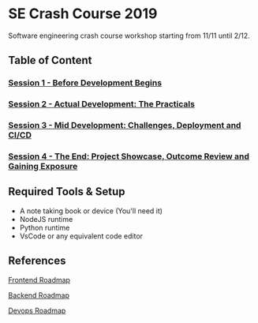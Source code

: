 # SE Crash Course 2019

Software engineering crash course workshop starting from 11/11 until 2/12.

## Table of Content

### [Session 1 - Before Development Begins](./Session1.md)

### [Session 2 - Actual Development: The Practicals](./Session2/)

### [Session 3 - Mid Development: Challenges, Deployment and CI/CD](./Session3.md)

### [Session 4 - The End: Project Showcase, Outcome Review and Gaining Exposure](./Session4.md)

## Required Tools & Setup

- A note taking book or device (You'll need it)
- NodeJS runtime
- Python runtime
- VsCode or any equivalent code editor

## References

[Frontend Roadmap](https://github.com/kamranahmedse/developer-roadmap/blob/master/images/frontend.png?fix=531)

[Backend Roadmap](https://github.com/kamranahmedse/developer-roadmap/blob/master/images/backend.png)

[Devops Roadmap](https://github.com/kamranahmedse/developer-roadmap/blob/master/images/devops.png)
